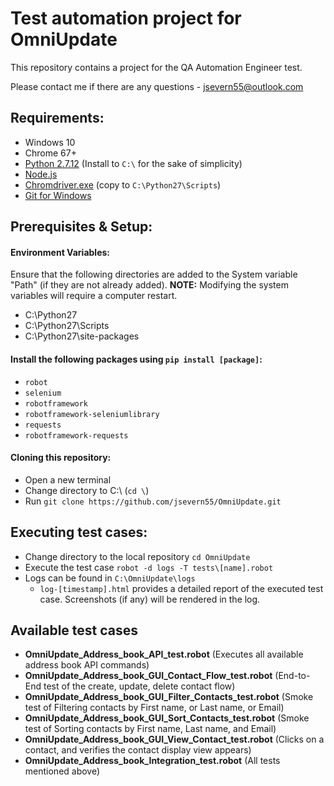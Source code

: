 # Test automation project for OmniUpdate
This repository contains a project for the QA Automation Engineer test.

Please contact me if there are any questions - jsevern55@outlook.com

## Requirements:
* Windows 10
* Chrome 67+
* [Python 2.7.12](https://www.python.org/ftp/python/2.7.15/python-2.7.15.amd64.msi) (Install to `C:\` for the sake of simplicity)
* [Node.js](https://nodejs.org/en/download/current/)
* [Chromdriver.exe](https://chromedriver.storage.googleapis.com/2.40/chromedriver_win32.zip) (copy to `C:\Python27\Scripts`)
* [Git for Windows](https://git-scm.com/download/win)

## Prerequisites & Setup:
#### Environment Variables: 
Ensure that the following directories are added to the System variable "Path" (if they are not already added). **NOTE:** Modifying the system variables will require a computer restart.
  * C:\Python27
  * C:\Python27\Scripts
  * C:\Python27\site-packages
#### Install the following packages using `pip install [package]`:
  * `robot`
  * `selenium`
  * `robotframework`
  * `robotframework-seleniumlibrary`
  * `requests`
  * `robotframework-requests`
  
#### Cloning this repository:
  * Open a new terminal
  * Change directory to C:\ (`cd \`)
  * Run `git clone https://github.com/jsevern55/OmniUpdate.git`

## Executing test cases:
  * Change directory to the local repository `cd OmniUpdate`
  * Execute the test case `robot -d logs -T tests\[name].robot`
  * Logs can be found in `C:\OmniUpdate\logs`
    * `log-[timestamp].html` provides a detailed report of the executed test case. Screenshots (if any) will be rendered in the log.
   
## Available test cases
  * **OmniUpdate_Address_book_API_test.robot** (Executes all available address book API commands)
  * **OmniUpdate_Address_book_GUI_Contact_Flow_test.robot** (End-to-End test of the create, update, delete contact flow)
  * **OmniUpdate_Address_book_GUI_Filter_Contacts_test.robot** (Smoke test of Filtering contacts by First name, or Last name, or Email)
  * **OmniUpdate_Address_book_GUI_Sort_Contacts_test.robot** (Smoke test of Sorting contacts by First name, Last name, and Email)
  * **OmniUpdate_Address_book_GUI_View_Contact_test.robot** (Clicks on a contact, and verifies the contact display view appears)
  * **OmniUpdate_Address_book_Integration_test.robot** (All tests mentioned above)
